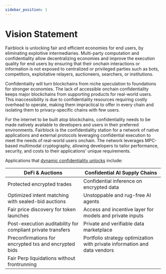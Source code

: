```yaml
---
sidebar_position: 1
---
```

# Vision Statement

Fairblock is unlocking fair and efficient economies for end users, by eliminating exploitive intermediaries.
Multi-party computation and confidentiality allow decentralizing economies and improve the execution quality for end users by ensuring that their onchain interactions or information is not exposed to centralized or privileged parties such as bots, competitors, exploitative relayers, auctioneers, searchers, or institutions. 

Confidentiality will turn blockchains from niche speculation to foundations for stronger economies. The lack of accessible onchain confidentiality keeps major blockchains from supporting products for real-world users. This inaccessibility is due to confidentiality resources requiring costly overhead to operate, making them impractical to offer in every chain and isolating them to privacy-specific chains with few users.

For the internet to be built atop blockchains, confidentiality needs to be made natively available to developers and users in their preferred environments. Fairblock is the confidentiality station for a network of native applications and external protocols leveraging confidential execution to meet the needs of real-world users onchain. The network leverages MPC-based multimodal cryptography, allowing developers to tailor performance, security, and costs to their applications’ unique requirements.

Applications that [dynamic confidentiality unlocks](https://medium.com/@0xfairblock/no-more-plain-vanilla-defi-we-need-more-flavors-1ce16018f7b9) include:


| **DeFi & Auctions**                           | **Confidential AI Supply Chains**                 |
|-----------------------------------------------|---------------------------------------------------|
| Protected encrypted trades                    | Confidential inference on encrypted data          |
| Optimized intent matching with sealed-bid auctions| Unstoppable and rug-free AI agents          |
| Fair price discovery for token launches       | Access and incentive layer for models and private inputs     |
| Post-execution auditability for compliant private transfers | Private and verifiable data marketplace |
| Preconfirmations for encrypted txs and encrypted bids | Portfolio strategy optimization with private information and data vendors                                                   |
| Fair Perp liquidations without frontrunning |                                                   |
    
